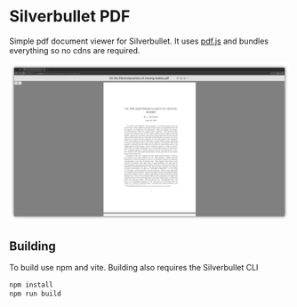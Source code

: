 # Silverbullet PDF

Simple pdf document viewer for Silverbullet. It uses [pdf.js](https://github.com/mozilla/pdf.js) and bundles everything so no cdns are required.

![screenshot](docs/preview.png)

## Building

To build use npm and vite. Building also requires the Silverbullet CLI
```
npm install
npm run build
```